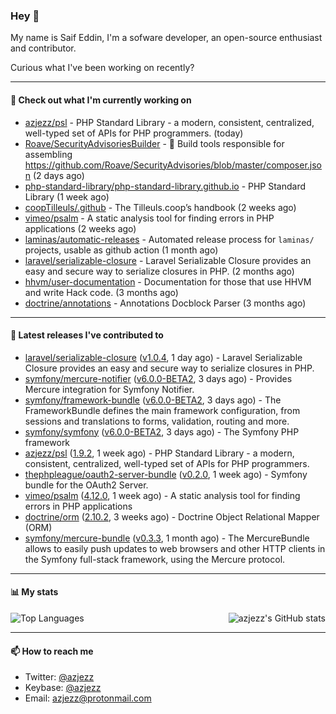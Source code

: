 ### Hey 👋

My name is Saif Eddin, I'm a sofware developer, an open-source enthusiast and contributor.

Curious what I've been working on recently?

---

#### 👷 Check out what I'm currently working on

- [azjezz/psl](https://github.com/azjezz/psl) - PHP Standard Library - a modern, consistent, centralized, well-typed set of APIs for PHP programmers. (today)
- [Roave/SecurityAdvisoriesBuilder](https://github.com/Roave/SecurityAdvisoriesBuilder) - :hammer: Build tools responsible for assembling https://github.com/Roave/SecurityAdvisories/blob/master/composer.json (2 days ago)
- [php-standard-library/php-standard-library.github.io](https://github.com/php-standard-library/php-standard-library.github.io) - PHP Standard Library (1 week ago)
- [coopTilleuls/.github](https://github.com/coopTilleuls/.github) - The Tilleuls.coop’s handbook (2 weeks ago)
- [vimeo/psalm](https://github.com/vimeo/psalm) - A static analysis tool for finding errors in PHP applications (2 weeks ago)
- [laminas/automatic-releases](https://github.com/laminas/automatic-releases) - Automated release process for `laminas/` projects, usable as github action (1 month ago)
- [laravel/serializable-closure](https://github.com/laravel/serializable-closure) - Laravel Serializable Closure provides an easy and secure way to serialize closures in PHP. (2 months ago)
- [hhvm/user-documentation](https://github.com/hhvm/user-documentation) - Documentation for those that use HHVM and write Hack code. (3 months ago)
- [doctrine/annotations](https://github.com/doctrine/annotations) - Annotations Docblock Parser (3 months ago)

---

#### 🔭 Latest releases I've contributed to

- [laravel/serializable-closure](https://github.com/laravel/serializable-closure) ([v1.0.4](https://github.com/laravel/serializable-closure/releases/tag/v1.0.4), 1 day ago) - Laravel Serializable Closure provides an easy and secure way to serialize closures in PHP.
- [symfony/mercure-notifier](https://github.com/symfony/mercure-notifier) ([v6.0.0-BETA2](https://github.com/symfony/mercure-notifier/releases/tag/v6.0.0-BETA2), 3 days ago) - Provides Mercure integration for Symfony Notifier.
- [symfony/framework-bundle](https://github.com/symfony/framework-bundle) ([v6.0.0-BETA2](https://github.com/symfony/framework-bundle/releases/tag/v6.0.0-BETA2), 3 days ago) - The FrameworkBundle defines the main framework configuration, from sessions and translations to forms, validation, routing and more.
- [symfony/symfony](https://github.com/symfony/symfony) ([v6.0.0-BETA2](https://github.com/symfony/symfony/releases/tag/v6.0.0-BETA2), 3 days ago) - The Symfony PHP framework
- [azjezz/psl](https://github.com/azjezz/psl) ([1.9.2](https://github.com/azjezz/psl/releases/tag/1.9.2), 1 week ago) - PHP Standard Library - a modern, consistent, centralized, well-typed set of APIs for PHP programmers.
- [thephpleague/oauth2-server-bundle](https://github.com/thephpleague/oauth2-server-bundle) ([v0.2.0](https://github.com/thephpleague/oauth2-server-bundle/releases/tag/v0.2.0), 1 week ago) - Symfony bundle for the OAuth2 Server.
- [vimeo/psalm](https://github.com/vimeo/psalm) ([4.12.0](https://github.com/vimeo/psalm/releases/tag/4.12.0), 1 week ago) - A static analysis tool for finding errors in PHP applications
- [doctrine/orm](https://github.com/doctrine/orm) ([2.10.2](https://github.com/doctrine/orm/releases/tag/2.10.2), 3 weeks ago) - Doctrine Object Relational Mapper (ORM)
- [symfony/mercure-bundle](https://github.com/symfony/mercure-bundle) ([v0.3.3](https://github.com/symfony/mercure-bundle/releases/tag/v0.3.3), 1 month ago) - The MercureBundle allows to easily push updates to web browsers and other HTTP clients in the Symfony full-stack framework, using the Mercure protocol.

---

#### 📊 My stats

<img align="right" alt="azjezz's GitHub stats" src="https://github-readme-stats.vercel.app/api?username=azjezz&count_private=1&show_icons=true&" />

![Top Languages](https://github-readme-stats.vercel.app/api/top-langs/?username=azjezz)

---

#### 📫 How to reach me

- Twitter: [@azjezz](https://twitter.com/azjezz)
- Keybase: [@azjezz](https://keybase.io/azjezz)
- Email: [azjezz@protonmail.com](mailto://azjezz@protonmail.com)
